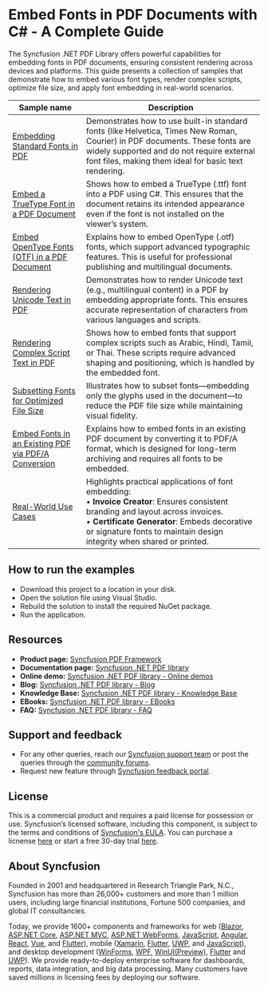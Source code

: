 # Embed Fonts in PDF Documents with C# - A Complete Guide

The Syncfusion .NET PDF Library offers powerful capabilities for embedding fonts in PDF documents, ensuring consistent rendering across devices and platforms. This guide presents a collection of samples that demonstrate how to embed various font types, render complex scripts, optimize file size, and apply font embedding in real-world scenarios.

 Sample name | Description
------|------
[Embedding Standard Fonts in PDF](https://github.com/SyncfusionExamples/embed-font-in-pdf-csharp/tree/master/create-pdf-with-standard-font) |  Demonstrates how to use built-in standard fonts (like Helvetica, Times New Roman, Courier) in PDF documents. These fonts are widely supported and do not require external font files, making them ideal for basic text rendering.
 [Embed a TrueType Font in a PDF Document](https://github.com/SyncfusionExamples/embed-font-in-pdf-csharp/tree/master/embed-truetype-font-in-pdf) | Shows how to embed a TrueType (.ttf) font into a PDF using C#. This ensures that the document retains its intended appearance even if the font is not installed on the viewer’s system.
[Embed OpenType Fonts (OTF) in a PDF Document](https://github.com/SyncfusionExamples/embed-font-in-pdf-csharp/tree/master/embed-otf-font-in-pdf) | Explains how to embed OpenType (.otf) fonts, which support advanced typographic features. This is useful for professional publishing and multilingual documents.
[Rendering Unicode Text in PDF](https://github.com/SyncfusionExamples/embed-font-in-pdf-csharp/tree/master/unicode-multilinqual-text-in-pdf) | Demonstrates how to render Unicode text (e.g., multilingual content) in a PDF by embedding appropriate fonts. This ensures accurate representation of characters from various languages and scripts.
[Rendering Complex Script Text in PDF](https://github.com/SyncfusionExamples/embed-font-in-pdf-csharp/tree/master/complex-script-text-in-pdf) | Shows how to embed fonts that support complex scripts such as Arabic, Hindi, Tamil, or Thai. These scripts require advanced shaping and positioning, which is handled by the embedded font.
[Subsetting Fonts for Optimized File Size](https://github.com/SyncfusionExamples/embed-font-in-pdf-csharp/tree/master/subsetting-fonts-in-pdf) | Illustrates how to subset fonts—embedding only the glyphs used in the document—to reduce the PDF file size while maintaining visual fidelity.
[Embed Fonts in an Existing PDF via PDF/A Conversion](https://github.com/SyncfusionExamples/embed-font-in-pdf-csharp/tree/master/embed-font-in-existing-pdf) | Explains how to embed fonts in an existing PDF document by converting it to PDF/A format, which is designed for long-term archiving and requires all fonts to be embedded.
[Real-World Use Cases](https://github.com/SyncfusionExamples/embed-font-in-pdf-csharp/tree/master/real-world-use-cases) | Highlights practical applications of font embedding:<br>• **Invoice Creator**: Ensures consistent branding and layout across invoices.<br>• **Certificate Generator**: Embeds decorative or signature fonts to maintain design integrity when shared or printed.

## How to run the examples

* Download this project to a location in your disk.
* Open the solution file using Visual Studio.
* Rebuild the solution to install the required NuGet package.
* Run the application.

## Resources

* **Product page:** [Syncfusion PDF Framework](https://www.syncfusion.com/document-processing/pdf-framework/net)
* **Documentation page:** [Syncfusion .NET PDF library](https://help.syncfusion.com/document-processing/pdf/pdf-library/net/overview)
* **Online demo:** [Syncfusion .NET PDF library - Online demos](https://ej2.syncfusion.com/aspnetcore/pdf/default#/fluent2)
* **Blog:** [Syncfusion .NET PDF library - Blog](https://www.syncfusion.com/blogs/category/pdf)
* **Knowledge Base:** [Syncfusion .NET PDF library - Knowledge Base](https://www.syncfusion.com/kb/windowsforms/pdf)
* **EBooks:** [Syncfusion .NET PDF library - EBooks](https://www.syncfusion.com/succinctly-free-ebooks)
* **FAQ:** [Syncfusion .NET PDF library - FAQ](https://www.syncfusion.com/faq/)

## Support and feedback

* For any other queries, reach our [Syncfusion support team](https://www.syncfusion.com/support/directtrac/incidents/newincident?utm_source=github&utm_medium=listing&utm_campaign=github-docio-examples) or post the queries through the [community forums](https://www.syncfusion.com/forums?utm_source=github&utm_medium=listing&utm_campaign=github-docio-examples).
* Request new feature through [Syncfusion feedback portal](https://www.syncfusion.com/feedback?utm_source=github&utm_medium=listing&utm_campaign=github-docio-examples).

## License

This is a commercial product and requires a paid license for possession or use. Syncfusion’s licensed software, including this component, is subject to the terms and conditions of [Syncfusion's EULA](https://www.syncfusion.com/eula/es/?utm_source=github&utm_medium=listing&utm_campaign=github-docio-examples). You can purchase a licnense [here](https://www.syncfusion.com/sales/products?utm_source=github&utm_medium=listing&utm_campaign=github-docio-examples) or start a free 30-day trial [here](https://www.syncfusion.com/account/manage-trials/start-trials?utm_source=github&utm_medium=listing&utm_campaign=github-docio-examples).

## About Syncfusion

Founded in 2001 and headquartered in Research Triangle Park, N.C., Syncfusion has more than 26,000+ customers and more than 1 million users, including large financial institutions, Fortune 500 companies, and global IT consultancies.

Today, we provide 1600+ components and frameworks for web ([Blazor](https://www.syncfusion.com/blazor-components?utm_source=github&utm_medium=listing&utm_campaign=github-docio-examples), [ASP.NET Core](https://www.syncfusion.com/aspnet-core-ui-controls?utm_source=github&utm_medium=listing&utm_campaign=github-docio-examples), [ASP.NET MVC](https://www.syncfusion.com/aspnet-mvc-ui-controls?utm_source=github&utm_medium=listing&utm_campaign=github-docio-examples), [ASP.NET WebForms](https://www.syncfusion.com/jquery/aspnet-webforms-ui-controls?utm_source=github&utm_medium=listing&utm_campaign=github-docio-examples), [JavaScript](https://www.syncfusion.com/javascript-ui-controls?utm_source=github&utm_medium=listing&utm_campaign=github-docio-examples), [Angular](https://www.syncfusion.com/angular-ui-components?utm_source=github&utm_medium=listing&utm_campaign=github-docio-examples), [React](https://www.syncfusion.com/react-ui-components?utm_source=github&utm_medium=listing&utm_campaign=github-docio-examples), [Vue](https://www.syncfusion.com/vue-ui-components?utm_source=github&utm_medium=listing&utm_campaign=github-docio-examples), and [Flutter](https://www.syncfusion.com/flutter-widgets?utm_source=github&utm_medium=listing&utm_campaign=github-docio-examples)), mobile ([Xamarin](https://www.syncfusion.com/xamarin-ui-controls?utm_source=github&utm_medium=listing&utm_campaign=github-docio-examples), [Flutter](https://www.syncfusion.com/flutter-widgets?utm_source=github&utm_medium=listing&utm_campaign=github-docio-examples), [UWP](https://www.syncfusion.com/uwp-ui-controls?utm_source=github&utm_medium=listing&utm_campaign=github-docio-examples), and [JavaScript](https://www.syncfusion.com/javascript-ui-controls?utm_source=github&utm_medium=listing&utm_campaign=github-docio-examples)), and desktop development ([WinForms](https://www.syncfusion.com/winforms-ui-controls?utm_source=github&utm_medium=listing&utm_campaign=github-docio-examples), [WPF](https://www.syncfusion.com/wpf-ui-controls?utm_source=github&utm_medium=listing&utm_campaign=github-docio-examples), [WinUI(Preview)](https://www.syncfusion.com/winui-controls?utm_source=github&utm_medium=listing&utm_campaign=github-docio-examples), [Flutter](https://www.syncfusion.com/flutter-widgets?utm_source=github&utm_medium=listing&utm_campaign=github-docio-examples) and [UWP](https://www.syncfusion.com/uwp-ui-controls?utm_source=github&utm_medium=listing&utm_campaign=github-docio-examples)). We provide ready-to-deploy enterprise software for dashboards, reports, data integration, and big data processing. Many customers have saved millions in licensing fees by deploying our software.


